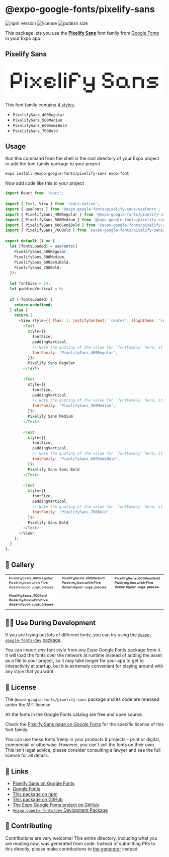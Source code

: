 # @expo-google-fonts/pixelify-sans

![npm version](https://flat.badgen.net/npm/v/@expo-google-fonts/pixelify-sans)
![license](https://flat.badgen.net/github/license/expo/google-fonts)
![publish size](https://flat.badgen.net/packagephobia/install/@expo-google-fonts/pixelify-sans)

This package lets you use the [**Pixelify Sans**](https://fonts.google.com/specimen/Pixelify+Sans) font family from [Google Fonts](https://fonts.google.com/) in your Expo app.

## Pixelify Sans

![Pixelify Sans](./font-family.png)

This font family contains [4 styles](#-gallery).

- `PixelifySans_400Regular`
- `PixelifySans_500Medium`
- `PixelifySans_600SemiBold`
- `PixelifySans_700Bold`

## Usage

Run this command from the shell in the root directory of your Expo project to add the font family package to your project
```sh
expo install @expo-google-fonts/pixelify-sans expo-font
```

Now add code like this to your project
```js
import React from 'react';

import { Text, View } from 'react-native';
import { useFonts } from '@expo-google-fonts/pixelify-sans/useFonts';
import { PixelifySans_400Regular } from '@expo-google-fonts/pixelify-sans/400Regular';
import { PixelifySans_500Medium } from '@expo-google-fonts/pixelify-sans/500Medium';
import { PixelifySans_600SemiBold } from '@expo-google-fonts/pixelify-sans/600SemiBold';
import { PixelifySans_700Bold } from '@expo-google-fonts/pixelify-sans/700Bold';

export default () => {
  let [fontsLoaded] = useFonts({
    PixelifySans_400Regular,
    PixelifySans_500Medium,
    PixelifySans_600SemiBold,
    PixelifySans_700Bold,
  });

  let fontSize = 24;
  let paddingVertical = 6;

  if (!fontsLoaded) {
    return undefined;
  } else {
    return (
      <View style={{ flex: 1, justifyContent: 'center', alignItems: 'center' }}>
        <Text
          style={{
            fontSize,
            paddingVertical,
            // Note the quoting of the value for `fontFamily` here; it expects a string!
            fontFamily: 'PixelifySans_400Regular',
          }}>
          Pixelify Sans Regular
        </Text>

        <Text
          style={{
            fontSize,
            paddingVertical,
            // Note the quoting of the value for `fontFamily` here; it expects a string!
            fontFamily: 'PixelifySans_500Medium',
          }}>
          Pixelify Sans Medium
        </Text>

        <Text
          style={{
            fontSize,
            paddingVertical,
            // Note the quoting of the value for `fontFamily` here; it expects a string!
            fontFamily: 'PixelifySans_600SemiBold',
          }}>
          Pixelify Sans Semi Bold
        </Text>

        <Text
          style={{
            fontSize,
            paddingVertical,
            // Note the quoting of the value for `fontFamily` here; it expects a string!
            fontFamily: 'PixelifySans_700Bold',
          }}>
          Pixelify Sans Bold
        </Text>
      </View>
    );
  }
};

```

## 🔡 Gallery


||||
|-|-|-|
|![PixelifySans_400Regular](./PixelifySans_400Regular.ttf.png)|![PixelifySans_500Medium](./PixelifySans_500Medium.ttf.png)|![PixelifySans_600SemiBold](./PixelifySans_600SemiBold.ttf.png)||
|![PixelifySans_700Bold](./PixelifySans_700Bold.ttf.png)||||


## 👩‍💻 Use During Development

If you are trying out lots of different fonts, you can try using the [`@expo-google-fonts/dev` package](https://github.com/expo/google-fonts/tree/master/font-packages/dev#readme).

You can import *any* font style from any Expo Google Fonts package from it. It will load the fonts
over the network at runtime instead of adding the asset as a file to your project, so it may take longer
for your app to get to interactivity at startup, but it is extremely convenient
for playing around with any style that you want.

## 📖 License

The `@expo-google-fonts/pixelify-sans` package and its code are released under the MIT license.

All the fonts in the Google Fonts catalog are free and open source.

Check the [Pixelify Sans page on Google Fonts](https://fonts.google.com/specimen/Pixelify+Sans) for the specific license of this font family.

You can use these fonts freely in your products & projects - print or digital, commercial or otherwise. However, you can't sell the fonts on their own. This isn't legal advice, please consider consulting a lawyer and see the full license for all details.

## 🔗 Links

- [Pixelify Sans on Google Fonts](https://fonts.google.com/specimen/Pixelify+Sans)
- [Google Fonts](https://fonts.google.com/)
- [This package on npm](https://www.npmjs.com/package/@expo-google-fonts/pixelify-sans)
- [This package on GitHub](https://github.com/expo/google-fonts/tree/master/font-packages/pixelify-sans)
- [The Expo Google Fonts project on GitHub](https://github.com/expo/google-fonts)
- [`@expo-google-fonts/dev` Devlopment Package](https://github.com/expo/google-fonts/tree/master/font-packages/dev)

## 🤝 Contributing

Contributions are very welcome! This entire directory, including what you are reading now, was generated from code. Instead of submitting PRs to this directly, please make contributions to [the generator](https://github.com/expo/google-fonts/tree/master/packages/generator) instead.
